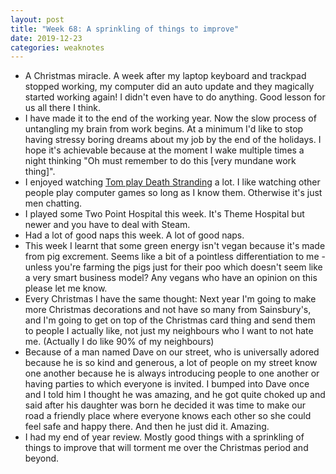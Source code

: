 ```yaml
---
layout: post
title: "Week 68: A sprinkling of things to improve"
date: 2019-12-23
categories: weaknotes
---
```

* A Christmas miracle. A week after my laptop keyboard and trackpad stopped working, my computer did an auto update and they magically started working again! I didn't even have to do anything. Good lesson for us all there I think.
* I have made it to the end of the working year. Now the slow process of untangling my brain from work begins. At a minimum I'd like to stop having stressy boring dreams about my job by the end of the holidays. I hope it's achievable because at the moment I wake multiple times a night thinking "Oh must remember to do this [very mundane work thing]".
* I enjoyed watching [Tom play Death Stranding](https://www.youtube.com/watch?v=3fZ1kYPqn84&feature=emb_logo) a lot. I like watching other people play computer games so long as I know them. Otherwise it's just men chatting.
* I played some Two Point Hospital this week. It's Theme Hospital but newer and you have to deal with Steam.
* Had a lot of good naps this week. A lot of good naps.
* This week I learnt that some green energy isn't vegan because it's made from pig excrement. Seems like a bit of a pointless differentiation to me - unless you're farming the pigs just for their poo which doesn't seem like a very smart business model? Any vegans who have an opinion on this please let me know.
* Every Christmas I have the same thought: Next year I'm going to make more Christmas decorations and not have so many from Sainsbury's, and I'm going to get on top of the Christmas card thing and send them to people I actually like, not just my neighbours who I want to not hate me. (Actually I do like 90% of my neighbours)
* Because of a man named Dave on our street, who is universally adored because he is so kind and generous, a lot of people on my street know one another because he is always introducing people to one another or having parties to which everyone is invited. I bumped into Dave once and I told him I thought he was amazing, and he got quite choked up and said after his daughter was born he decided it was time to make our road a friendly place where everyone knows each other so she could feel safe and happy there. And then he just did it. Amazing.
* I had my end of year review. Mostly good things with a sprinkling of things to improve that will torment me over the Christmas period and beyond.
